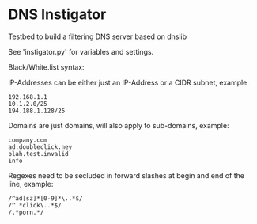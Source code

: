 # DNS Instigator
Testbed to build a filtering DNS server based on dnslib

See 'instigator.py' for variables and settings.

Black/White.list syntax:

IP-Addresses can be either just an IP-Address or a CIDR subnet, example:

	192.168.1.1
	10.1.2.0/25
	194.188.1.128/25

Domains are just domains, will also apply to sub-domains, example:

	company.com
	ad.doubleclick.ney
	blah.test.invalid
	info

Regexes need to be secluded in forward slashes at begin and end of the line, example:

	/^ad[sz]*[0-9]*\..*$/
	/^.*click\..*$/
	/.*porn.*/
